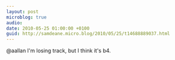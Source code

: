 ```yaml
---
layout: post
microblog: true
audio: 
date: 2010-05-25 01:00:00 +0100
guid: http://samdeane.micro.blog/2010/05/25/t14688889037.html
---
```

@aallan I'm losing track, but I think it's b4.
